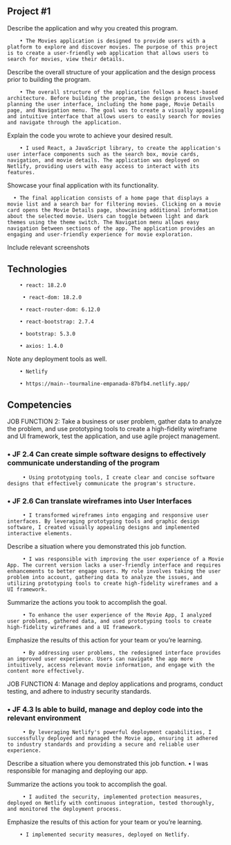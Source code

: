 ## Project #1


Describe the application and why you created this program.

        • The Movies application is designed to provide users with a platform to explore and discover movies. The purpose of this project is to create a user-friendly web application that allows users to search for movies, view their details.

Describe the overall structure of your application and the design process prior to building the program.

        • The overall structure of the application follows a React-based architecture. Before building the program, the design process involved planning the user interface, including the home page, Movie Details page, and Navigation menu. The goal was to create a visually appealing and intuitive interface that allows users to easily search for movies and navigate through the application.

Explain the code you wrote to achieve your desired result.

        • I used React, a JavaScript library, to create the application's user interface components such as the search box, movie cards, navigation, and movie details. The application was deployed on Netlify, providing users with easy access to interact with its features.

Showcase your final application with its functionality.

      • The final application consists of a home page that displays a movie list and a search bar for filtering movies. Clicking on a movie card opens the Movie Details page, showcasing additional information about the selected movie. Users can toggle between light and dark themes using the theme switch. The Navigation menu allows easy navigation between sections of the app. The application provides an engaging and user-friendly experience for movie exploration.

Include relevant screenshots

## Technologies

        • react: 18.2.0

         • react-dom: 18.2.0

        • react-router-dom: 6.12.0

        • react-bootstrap: 2.7.4

        • bootstrap: 5.3.0

        • axios: 1.4.0

Note any deployment tools as well.

        • Netlify

        • https://main--tourmaline-empanada-87bfb4.netlify.app/

## Competencies

JOB FUNCTION 2: Take a business or user problem,
gather data to analyze the problem, and use prototyping tools to
create a high-fidelity wireframe and UI framework, test the
application, and use agile project management.

 ### • JF 2.4 Can create simple software designs to effectively communicate understanding of the program

         • Using prototyping tools, I create clear and concise software designs that effectively communicate the program's structure.
### • JF 2.6 Can translate wireframes into User Interfaces

         • I transformed wireframes into engaging and responsive user interfaces. By leveraging prototyping tools and graphic design software, I created visually appealing designs and implemented interactive elements.

Describe a situation where you demonstrated this job function.

         • I was responsible with improving the user experience of a Movie App. The current version lacks a user-friendly interface and requires enhancements to better engage users. My role involves taking the user problem into account, gathering data to analyze the issues, and utilizing prototyping tools to create high-fidelity wireframes and a UI framework.

Summarize the actions you took to accomplish the goal.

         • To enhance the user experience of the Movie App, I analyzed user problems, gathered data, and used prototyping tools to create high-fidelity wireframes and a UI framework.

Emphasize the results of this action for your team or you’re learning.

         • By addressing user problems, the redesigned interface provides an improved user experience. Users can navigate the app more intuitively, access relevant movie information, and engage with the content more effectively.

JOB FUNCTION 4: Manage and deploy applications and programs, conduct testing, and adhere to industry security standards.

 ### • JF 4.3 Is able to build, manage and deploy code into the relevant environment

         • By leveraging Netlify's powerful deployment capabilities, I successfully deployed and managed the Movie app, ensuring it adhered to industry standards and providing a secure and reliable user experience.

Describe a situation where you demonstrated this job function.
         • I was responsible for managing and deploying our app.

Summarize the actions you took to accomplish the goal.

         • I audited the security, implemented protection measures, deployed on Netlify with continuous integration, tested thoroughly, and monitored the deployment process.

Emphasize the results of this action for your team or you’re learning.

        • I implemented security measures, deployed on Netlify.
